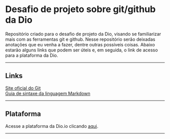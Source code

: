 # Desafio de projeto sobre git/github da Dio

Repositório criado para o desafio de projeto da Dio, visando se familiarizar mais com as ferramentas git e github. Nesse repositório serão deixadas anotações que eu venha a fazer, dentre outras possíveis coisas. Abaixo estarão alguns links que podem ser úteis e, em seguida, o link de acesso para a plataforma da Dio.

---

## Links

[Site oficial do Git](https://git-scm.com/)<br>
[Guia de sintaxe da linguagem Markdown](https://www.markdownguide.org/basic-syntax/)

---

## Plataforma

Acesse a plataforma da Dio.io clicando [aqui](https://www.dio.me/).

---